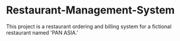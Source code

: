 # Restaurant-Management-System
This project is a restaurant ordering and billing system for a fictional restaurant named 'PAN ASIA.'
